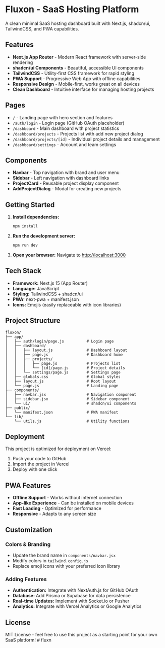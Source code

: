 # Fluxon - SaaS Hosting Platform

A clean minimal SaaS hosting dashboard built with Next.js, shadcn/ui, TailwindCSS, and PWA capabilities.

## Features

- **Next.js App Router** - Modern React framework with server-side rendering
- **shadcn/ui Components** - Beautiful, accessible UI components
- **TailwindCSS** - Utility-first CSS framework for rapid styling
- **PWA Support** - Progressive Web App with offline capabilities
- **Responsive Design** - Mobile-first, works great on all devices
- **Clean Dashboard** - Intuitive interface for managing hosting projects

## Pages

- `/` - Landing page with hero section and features
- `/auth/login` - Login page (GitHub OAuth placeholder)
- `/dashboard` - Main dashboard with project statistics
- `/dashboard/projects` - Projects list with add new project dialog
- `/dashboard/projects/[id]` - Individual project details and management
- `/dashboard/settings` - Account and team settings

## Components

- **Navbar** - Top navigation with brand and user menu
- **Sidebar** - Left navigation with dashboard links
- **ProjectCard** - Reusable project display component
- **AddProjectDialog** - Modal for creating new projects

## Getting Started

1. **Install dependencies:**

   ```bash
   npm install
   ```

2. **Run the development server:**

   ```bash
   npm run dev
   ```

3. **Open your browser:**
   Navigate to [http://localhost:3000](http://localhost:3000)

## Tech Stack

- **Framework:** Next.js 15 (App Router)
- **Language:** JavaScript
- **Styling:** TailwindCSS + shadcn/ui
- **PWA:** next-pwa + manifest.json
- **Icons:** Emojis (easily replaceable with icon libraries)

## Project Structure

```
fluxon/
├── app/
│   ├── auth/login/page.js          # Login page
│   ├── dashboard/
│   │   ├── layout.js               # Dashboard layout
│   │   ├── page.js                 # Dashboard home
│   │   ├── projects/
│   │   │   ├── page.js             # Projects list
│   │   │   └── [id]/page.js        # Project details
│   │   └── settings/page.js        # Settings page
│   ├── globals.css                 # Global styles
│   ├── layout.js                   # Root layout
│   └── page.js                     # Landing page
├── components/
│   ├── navbar.jsx                  # Navigation component
│   ├── sidebar.jsx                 # Sidebar component
│   └── ui/                         # shadcn/ui components
├── public/
│   └── manifest.json               # PWA manifest
└── lib/
    └── utils.js                    # Utility functions
```

## Deployment

This project is optimized for deployment on Vercel:

1. Push your code to GitHub
2. Import the project in Vercel
3. Deploy with one click

## PWA Features

- **Offline Support** - Works without internet connection
- **App-like Experience** - Can be installed on mobile devices
- **Fast Loading** - Optimized for performance
- **Responsive** - Adapts to any screen size

## Customization

### Colors & Branding

- Update the brand name in `components/navbar.jsx`
- Modify colors in `tailwind.config.js`
- Replace emoji icons with your preferred icon library

### Adding Features

- **Authentication:** Integrate with NextAuth.js for GitHub OAuth
- **Database:** Add Prisma or Supabase for data persistence
- **Real-time Updates:** Implement with Socket.io or Pusher
- **Analytics:** Integrate with Vercel Analytics or Google Analytics

## License

MIT License - feel free to use this project as a starting point for your own SaaS platform!
#   f l u x n  
 